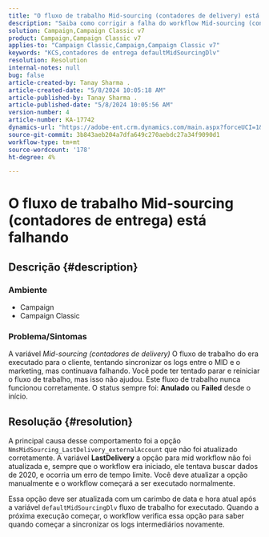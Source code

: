 ```yaml
---
title: "O fluxo de trabalho Mid-sourcing (contadores de delivery) está falhando"
description: "Saiba como corrigir a falha do workflow Mid-sourcing (contadores de delivery)."
solution: Campaign,Campaign Classic v7
product: Campaign,Campaign Classic v7
applies-to: "Campaign Classic,Campaign,Campaign Classic v7"
keywords: "KCS,contadores de entrega defaultMidSourcingDlv"
resolution: Resolution
internal-notes: null
bug: false
article-created-by: Tanay Sharma .
article-created-date: "5/8/2024 10:05:18 AM"
article-published-by: Tanay Sharma .
article-published-date: "5/8/2024 10:05:56 AM"
version-number: 4
article-number: KA-17742
dynamics-url: "https://adobe-ent.crm.dynamics.com/main.aspx?forceUCI=1&pagetype=entityrecord&etn=knowledgearticle&id=d1c5c872-220d-ef11-9f8a-6045bd026dc7"
source-git-commit: 3b843aeb204a7dfa649c270aebdc27a34f9090d1
workflow-type: tm+mt
source-wordcount: '178'
ht-degree: 4%

---
```


# O fluxo de trabalho Mid-sourcing (contadores de entrega) está falhando

## Descrição {#description}


### <b>Ambiente</b>

- Campaign
- Campaign Classic




### <b>Problema/Sintomas</b>

A variável *Mid-sourcing (contadores de delivery)* O fluxo de trabalho do era executado para o cliente, tentando sincronizar os logs entre o MID e o marketing, mas continuava falhando. Você pode ter tentado parar e reiniciar o fluxo de trabalho, mas isso não ajudou. Este fluxo de trabalho nunca funcionou corretamente. O status sempre foi: <b>Anulado</b> ou <b>Failed</b> desde o início.


## Resolução {#resolution}


A principal causa desse comportamento foi a opção `NmsMidSourcing_LastDelivery_externalAccount` que não foi atualizado corretamente. A variável <b>LastDelivery</b> a opção para mid workflow não foi atualizada e, sempre que o workflow era iniciado, ele tentava buscar dados de 2020, e ocorria um erro de tempo limite. Você deve atualizar a opção manualmente e o workflow começará a ser executado normalmente.

Essa opção deve ser atualizada com um carimbo de data e hora atual após a variável `defaultMidSourcingDlv` fluxo de trabalho for executado. Quando a próxima execução começar, o workflow verifica essa opção para saber quando começar a sincronizar os logs intermediários novamente.
